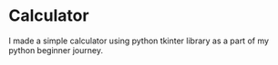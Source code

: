 # Calculator
I made a simple calculator using python tkinter library as a part of my python beginner journey.
